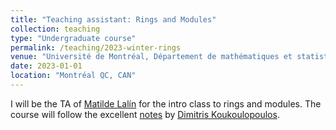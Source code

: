 ```yaml
---
title: "Teaching assistant: Rings and Modules"
collection: teaching
type: "Undergraduate course"
permalink: /teaching/2023-winter-rings
venue: "Université de Montréal, Département de mathématiques et statistique"
date: 2023-01-01
location: "Montréal QC, CAN"
---
```


I will be the TA of [Matilde Lalín](https://dms.umontreal.ca/~mlalin/) for the intro class to rings and modules. The course will follow the excellent
[notes](https://dms.umontreal.ca/~koukoulo/documents/notes/algebre2.pdf) by [Dimitris Koukoulopoulos](https://dms.umontreal.ca/~koukoulo/).
